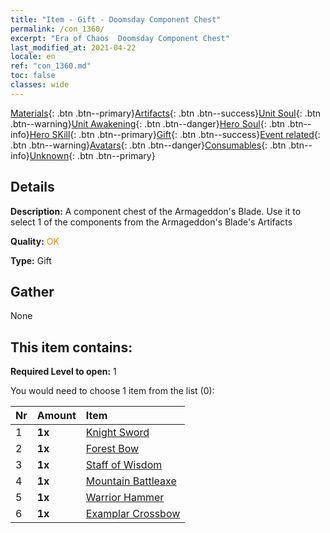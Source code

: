 ```yaml
---
title: "Item - Gift - Doomsday Component Chest"
permalink: /con_1360/
excerpt: "Era of Chaos  Doomsday Component Chest"
last_modified_at: 2021-04-22
locale: en
ref: "con_1360.md"
toc: false
classes: wide
---
```

 [Materials](/Items/){: .btn .btn--primary}[Artifacts](/Items/Artifacts/){: .btn .btn--success}[Unit Soul](/Items/UnitSoul/){: .btn .btn--warning}[Unit Awakening](/Items/UnitAwakening/){: .btn .btn--danger}[Hero Soul](/Items/HeroSoul/){: .btn .btn--info}[Hero SKill](/Items/HeroSkill/){: .btn .btn--primary}[Gift](/Items/Gift/){: .btn .btn--success}[Event related](/Items/Events/){: .btn .btn--warning}[Avatars](/Items/Avatars/){: .btn .btn--danger}[Consumables](/Items/Consumables/){: .btn .btn--info}[Unknown](/Items/Unknown/){: .btn .btn--primary}

## Details
 **Description:** A component chest of the Armageddon's Blade. Use it to select 1 of the components from the Armageddon's Blade's Artifacts

 **Quality:** <span style="color: #FF8C00">OK</span>

 **Type:** Gift

## Gather

  None

## This item contains:

 **Required Level to open:** 1

 You would need to choose 1 item from the list (0):

  | Nr | Amount |     Item    |
  |:---|:-------|:------------|
  | 1 |  **1x** | [Knight Sword](/Items/art_166/) |  | 
  | 2 |  **1x** | [Forest Bow](/Items/art_167/) |  | 
  | 3 |  **1x** | [Staff of Wisdom](/Items/art_168/) |  | 
  | 4 |  **1x** | [Mountain Battleaxe](/Items/art_169/) |  | 
  | 5 |  **1x** | [Warrior Hammer](/Items/art_170/) |  | 
  | 6 |  **1x** | [Examplar Crossbow](/Items/art_171/) |  | 
